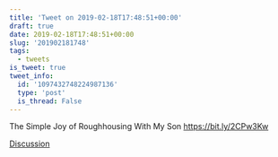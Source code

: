 ```yaml
---
title: 'Tweet on 2019-02-18T17:48:51+00:00'
draft: true
date: 2019-02-18T17:48:51+00:00
slug: '201902181748'
tags:
  - tweets
is_tweet: true
tweet_info:
  id: '1097432748224987136'
  type: 'post'
  is_thread: False
---
```




The Simple Joy of Roughhousing With My Son <https://bit.ly/2CPw3Kw>

[Discussion](https://x.com/sytelus/status/1097432748224987136)
